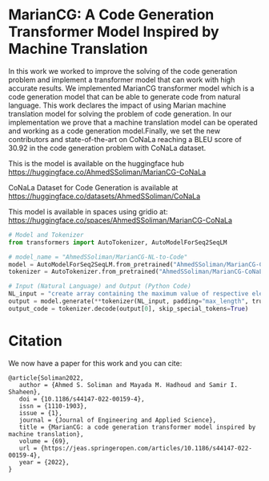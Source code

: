 # MarianCG: A Code Generation Transformer Model Inspired by Machine Translation

In this work we worked to improve the solving of the code generation problem and implement a transformer model that can work with high accurate results. We implemented MarianCG transformer model which is a code generation model that can be able to generate code from natural language. This work declares the impact of using Marian machine translation model for solving the problem of code generation. In our implementation we prove that a machine translation model can be operated and working as a code generation model.Finally, we set the new contributors and state-of-the-art on CoNaLa reaching a BLEU score of 30.92 in the code generation problem with CoNaLa dataset.

This is the model is available on the huggingface hub
https://huggingface.co/AhmedSSoliman/MarianCG-CoNaLa


CoNaLa Dataset for Code Generation is available at
https://huggingface.co/datasets/AhmedSSoliman/CoNaLa


This model is available in spaces using gridio at: https://huggingface.co/spaces/AhmedSSoliman/MarianCG-CoNaLa

```python
# Model and Tokenizer
from transformers import AutoTokenizer, AutoModelForSeq2SeqLM

# model_name = "AhmedSSoliman/MarianCG-NL-to-Code"
model = AutoModelForSeq2SeqLM.from_pretrained("AhmedSSoliman/MarianCG-CoNaLa")
tokenizer = AutoTokenizer.from_pretrained("AhmedSSoliman/MarianCG-CoNaLa")

# Input (Natural Language) and Output (Python Code)
NL_input = "create array containing the maximum value of respective elements of array `[2, 3, 4]` and array `[1, 5, 2]"
output = model.generate(**tokenizer(NL_input, padding="max_length", truncation=True, max_length=512, return_tensors="pt"))
output_code = tokenizer.decode(output[0], skip_special_tokens=True)
```

# Citation

We now have a paper for this work and you can cite:

```
@article{Soliman2022,
   author = {Ahmed S. Soliman and Mayada M. Hadhoud and Samir I. Shaheen},
   doi = {10.1186/s44147-022-00159-4},
   issn = {1110-1903},
   issue = {1},
   journal = {Journal of Engineering and Applied Science},
   title = {MarianCG: a code generation transformer model inspired by machine translation},
   volume = {69},
   url = {https://jeas.springeropen.com/articles/10.1186/s44147-022-00159-4},
   year = {2022},
}
```
